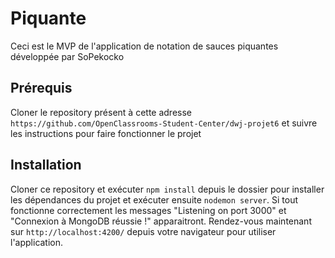 # Piquante #

Ceci est le MVP de l'application de notation de sauces piquantes développée par SoPekocko

## Prérequis ##

Cloner le repository présent à cette adresse `https://github.com/OpenClassrooms-Student-Center/dwj-projet6` et suivre les instructions pour faire fonctionner le projet

## Installation ## 

Cloner ce repository et exécuter `npm install` depuis le dossier pour installer les dépendances du projet et exécuter ensuite `nodemon server`. Si tout fonctionne correctement les messages "Listening on port 3000" et "Connexion à MongoDB réussie !" apparaitront. Rendez-vous maintenant sur `http://localhost:4200/` depuis votre navigateur pour utiliser l'application.

